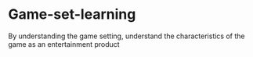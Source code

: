# Game-set-learning
By understanding the game setting, understand the characteristics of the game as an entertainment product
